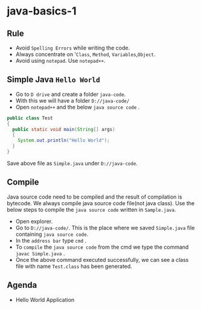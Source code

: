 # java-basics-1

## Rule
* Avoid `Spelling Errors` while writing the code.
* Always concentrate on '`Class`, `Method`, `Variables`,`Object`.
* Avoid using `notepad`. Use `notepad++`.

Simple Java `Hello World`
------------------------
* Go to `D drive` and create a folder `java-code`.
* With this we will have a folder `D://java-code/`
* Open `notepad++` and the below `java source code` .

```java
public class Test
{
  public static void main(String[] args)
  {
    System.out.println("Hello World");
  }
}
```

Save above file as `Simple.java` under `D://java-code`. 

Compile
-------
Java source code need to be compiled and the result of compilation is bytecode. We always compile java source code file(not java class). Use the below steps to compile the `java source code` written in `Sample.java`.

* Open explorer. 
* Go to `D://java-code/`. This is the place where we saved `Simple.java` file containing `java source code`.
* In the `address bar` type `cmd` .
* To `compile` the `java source code` from the cmd we type the command `javac Simple.java` .
* Once the above command executed successfully, we can see a class file with name `Test.class` has been generated.

## Agenda
* Hello World Application

